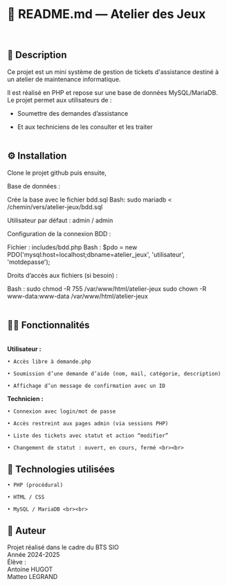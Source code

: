<h1>📝 README.md — Atelier des Jeux</h1><br>

<h2>🎯 Description</h2>

Ce projet est un mini système de gestion de tickets d'assistance destiné à un atelier de maintenance informatique.

Il est réalisé en PHP et repose sur une base de données MySQL/MariaDB.
Le projet permet aux utilisateurs de :

  - Soumettre des demandes d’assistance

  - Et aux techniciens de les consulter et les traiter<br><br>

<h2>⚙️ Installation</h2>

Clone le projet github puis ensuite,

Base de données :

Crée la base avec le fichier bdd.sql
  Bash:
  sudo mariadb < /chemin/vers/atelier-jeux/bdd.sql

  Utilisateur par défaut : admin / admin

Configuration de la connexion BDD :

Fichier : includes/bdd.php
  Bash : 
  $pdo = new PDO('mysql:host=localhost;dbname=atelier_jeux', 'utilisateur', 'motdepasse');

Droits d’accès aux fichiers (si besoin) :
  
  Bash :
  sudo chmod -R 755 /var/www/html/atelier-jeux
  sudo chown -R www-data:www-data /var/www/html/atelier-jeux<br><br>

<h2>👨‍💻 Fonctionnalités</h2><br>
<strong>Utilisateur :</strong>

    • Accès libre à demande.php

    • Soumission d’une demande d’aide (nom, mail, catégorie, description)

    • Affichage d’un message de confirmation avec un ID

<strong>Technicien :</strong>

    • Connexion avec login/mot de passe

    • Accès restreint aux pages admin (via sessions PHP)

    • Liste des tickets avec statut et action “modifier”

    • Changement de statut : ouvert, en cours, fermé <br><br>

<h2>🧪 Technologies utilisées</h2>

    • PHP (procédural)

    • HTML / CSS

    • MySQL / MariaDB <br><br>

<h2>📌 Auteur</h2>

Projet réalisé dans le cadre du BTS SIO<br>
Année 2024-2025<br>
Élève : <br>
Antoine HUGOT<br> 
Matteo LEGRAND
